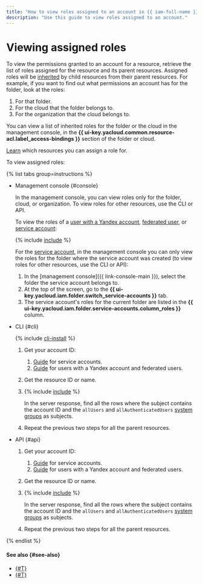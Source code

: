 ```yaml
---
title: "How to view roles assigned to an account in {{ iam-full-name }}"
description: "Use this guide to view roles assigned to an account."
---
```


# Viewing assigned roles

To view the permissions granted to an account for a resource, retrieve the list of roles assigned for the resource and its parent resources. Assigned roles will be [inherited](../../concepts/access-control/index.md#inheritance) by child resources from their parent resources. For example, if you want to find out what permissions an account has for the folder, look at the roles:

1. For that folder.
1. For the cloud that the folder belongs to.
1. For the organization that the cloud belongs to.

You can view a list of inherited roles for the folder or the cloud in the management console, in the **{{ ui-key.yacloud.common.resource-acl.label_access-bindings }}** section of the folder or cloud.

[Learn](../../concepts/access-control/resources-with-access-control.md) which resources you can assign a role for.

To view assigned roles:

{% list tabs group=instructions %}

- Management console {#console}

   In the management console, you can view roles only for the folder, cloud, or organization. To view roles for other resources, use the CLI or API.

   To view the roles of a [user with a Yandex account](../../concepts/users/accounts.md#passport), [federated user](../../concepts/users/accounts.md#saml-federation), or [service account](../../concepts/users/service-accounts.md):

   {% include [include](../../../_includes/iam/configure-roles-console.md) %}

   For the [service account](../../concepts/users/service-accounts.md), in the management console you can only view the roles for the folder where the service account was created (to view roles for other resources, use the CLI or API):

   1. In the [management console]({{ link-console-main }}), select the folder the service account belongs to.
   1. At the top of the screen, go to the **{{ ui-key.yacloud.iam.folder.switch_service-accounts }}** tab.
   1. The service account's roles for the current folder are listed in the **{{ ui-key.yacloud.iam.folder.service-accounts.column_roles }}** column.

- CLI {#cli}

   {% include [cli-install](../../../_includes/cli-install.md) %}

   1. Get your account ID:
      1. [Guide](../sa/get-id.md) for service accounts.
      1. [Guide](../users/get.md) for users with a Yandex account and federated users.
   1. Get the resource ID or name.
   1. {% include [include](../../../_includes/iam/list-access-bindings-via-cli.md) %}

      In the server response, find all the rows where the subject contains the account ID and the `allUsers` and `allAuthenticatedUsers` [system groups](../../concepts/access-control/system-group.md) as subjects.
   1. Repeat the previous two steps for all the parent resources.

- API {#api}

   1. Get your account ID:
      1. [Guide](../sa/get-id.md) for service accounts.
      1. [Guide](../users/get.md) for users with a Yandex account and federated users.
   1. Get the resource ID or name.
   1. {% include [include](../../../_includes/iam/list-access-bindings-via-api.md) %}

      In the server response, find all the rows where the subject contains the account ID and the `allUsers` and `allAuthenticatedUsers` [system groups](../../concepts/access-control/system-group.md) as subjects.
   1. Repeat the previous two steps for all the parent resources.

{% endlist %}

#### See also {#see-also}

* [{#T}](revoke.md)
* [{#T}](grant.md)